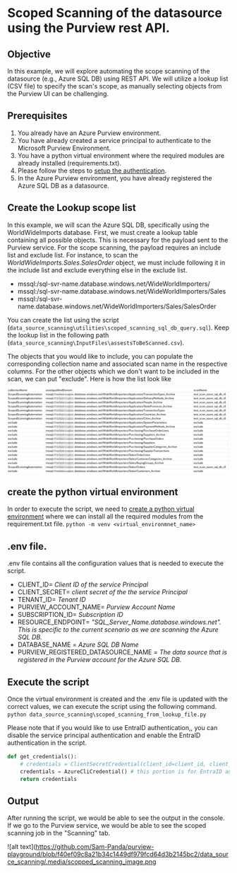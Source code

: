 # Scoped Scanning of the datasource using the Purview rest API.


## Objective

In this example, we will explore automating the scope scanning of the datasource (e.g., Azure SQL DB) using REST API. We will utilize a lookup list (CSV file) to specify the scan's scope, as manually selecting objects from the Purview UI can be challenging.

## Prerequisites
1. You already have an Azure Purview environment.
2. You have already created a service principal to authenticate to the Microsoft Purview Environment.
3. You have a python virtual environment where the required modules are already installed (requirements.txt).
4. Please follow the steps to [setup the authentication](https://learn.microsoft.com/en-us/purview/tutorial-using-rest-apis).
5. In the Azure Purview environment, you have already registered the Azure SQL DB as a datasource.

## Create the Lookup scope list

In this example, we will scan the Azure SQL DB, specifically using the WorldWideImports database. First, we must create a lookup table containing all possible objects. This is necessary for the payload sent to the Purview service. For the scope scanning, the payload requires an include list and exclude list. For instance, to scan the _WorldWideImports.Sales.SalesOrder_ object, we must include following it in the include list and exclude everything else in the exclude list. 


* mssql:/sql-svr-name.database.windows.net/WideWorldImporters/
* mssql:/sql-svr-name.database.windows.net/WideWorldImporters/Sales
* mssql:/sql-svr-name.database.windows.net/WideWorldImporters/Sales/SalesOrder

You can create the list using the script (`data_source_scanning\utilities\scoped_scanning_sql_db_query.sql`). Keep the lookup list in the following path (`data_source_scanning\InputFiles\assestsToBeScanned.csv`).

The objects that you would like to include, you can populate the corresponding collection name and associated scan name in the respective columns. For the other objects which we don't want to be included in the scan, we can put "exclude". Here is how the list look like

![alt text](https://github.com/Sam-Panda/purview-playground/blob/f40ef09c8a21b34c1449df979fcd64d3b2145bc2/data_source_scanning/.media/assets_to_be_inlcuded.png)

## create the python virtual environment 

In order to execute the script, we need to [create a python virtual environment](https://docs.python.org/3/library/venv.html) where we can install all the required modules from the requirement.txt file. 
`python -m venv <virtual_environmnet_name>`

## .env file.
.env file contains all the configuration values that is needed to execute the script. 
* CLIENT_ID= _Client ID of the service Principal_ 
* CLIENT_SECRET= _client secret of the the service Principal_
* TENANT_ID= _Tenant ID_
* PURVIEW_ACCOUNT_NAME= _Purview Account Name_
* SUBSCRIPTION_ID= _Subscription ID_
* RESOURCE_ENDPOINT= _"SQL_Server_Name.database.windows.net". This is specific to the current scenario as we are scanning the Azure SQL DB._
* DATABASE_NAME = _Azure SQL DB Name_
* PURVIEW_REGISTERED_DATASOURCE_NAME = _The data source that is registered in the Purview account for the Azure SQL DB._

## Execute the script

Once the virtual environment is created and the .env file is updated with the correct values, we can execute the script using the following command.
`python data_source_scanning\scoped_scanning_from_lookup_file.py`

Please note that if you would like to use EntraID authentication,, you can disable the service principal authentication and enable the EntraID authentication in the script. 

```python
def get_credentials():
    # credentials = ClientSecretCredential(client_id=client_id, client_secret=client_secret, tenant_id=tenant_id) # this portion is for service principal authentication
    credentials = AzureCliCredential() # this portion is for EntraID authentication
    return credentials

```

## Output

After running the script, we would be able to see the output in the console. If we go to the Purview service, we would be able to see the scoped scanning job in the "Scanning" tab.

![alt text](https://github.com/Sam-Panda/purview-playground/blob/f40ef09c8a21b34c1449df979fcd64d3b2145bc2/data_source_scanning/.media/scopped_scanning_image.png

